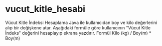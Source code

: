﻿# vucut_kitle_hesabi
Vücut Kitle İndeksi Hesaplama
Java ile kullanıcıdan boy ve kilo değerlerini alıp bir değişkene atar. Aşağıdaki formüle göre kullanıcının "Vücut Kitle İndeks" değerini hesaplayıp ekrana yazdırır.
Formül
Kilo (kg) / Boy(m) * Boy(m)
